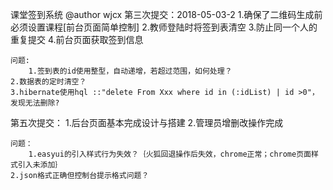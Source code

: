 课堂签到系统 @author wjcx
第三次提交：2018-05-03-2
    1.确保了二维码生成前必须设置课程[前台页面简单控制]
    2.教师登陆时将签到表清空
    3.防止同一个人的重复提交
    4.前台页面获取签到信息

    问题:
    	1.签到表的id使用整型，自动递增，若超过范围，如何处理？
	2.数据表的定时清空？
	3.hibernate使用hql ::"delete From Xxx where id in (:idList) | id >0"，发现无法删除?

第五次提交：
    1.后台页面基本完成设计与搭建
    2.管理员增删改操作完成

    问题：
    	1.easyui的引入样式行为失效？｛火狐回退操作后失效，chrome正常；chrome页面样式引入未添加｝
	2.json格式正确但控制台提示格式问题？

